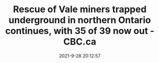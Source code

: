 ---
"title": "Rescue of Vale miners trapped underground in northern Ontario continues, with 35 of 39 now out - CBC.ca"
"date": "2021-9-28 20:12:57"
"feed_name": "GOOGLENEWSMINING"
"feed_website": "https://news.google.com/search?q=mining%2Bincident&hl=en-US&gl=US&ceid=US:en"
"feed_rss": "https://news.google.com/rss/search?q=mining%2Bincident&hl=en-US&gl=US&ceid=US:en"
"link": "https://www.cbc.ca/news/canada/sudbury/totten-mine-rescue-climb-1.6191787"
"source": "{'href': 'https://www.cbc.ca', 'title': 'CBC.ca'}"
"file": "_posts/2021-1-1-b2f677d009c991751fff3fac7217a38b064eb830.md"
"accident": "1"
"drilling": "0"
"dead": "0"
"injured": "0"
"arrested": "0"
"where": "unknown site"
"causes": "unknown"
"place": "unknown place"
---